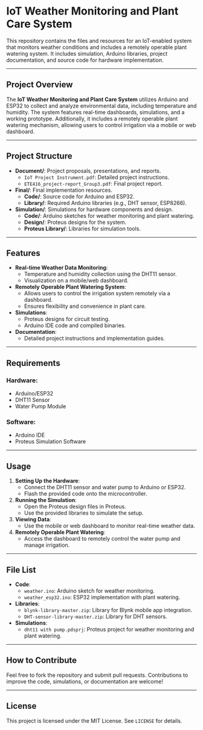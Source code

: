 # IoT Weather Monitoring and Plant Care System

This repository contains the files and resources for an IoT-enabled system that monitors weather conditions and includes a remotely operable plant watering system. It includes simulation, Arduino libraries, project documentation, and source code for hardware implementation.

---

## Project Overview

The **IoT Weather Monitoring and Plant Care System** utilizes Arduino and ESP32 to collect and analyze environmental data, including temperature and humidity. The system features real-time dashboards, simulations, and a working prototype. Additionally, it includes a remotely operable plant watering mechanism, allowing users to control irrigation via a mobile or web dashboard.

---

## Project Structure

- **Document/**: Project proposals, presentations, and reports.
  - `IoT Project Instrument.pdf`: Detailed project instructions.
  - `ETE416_project-report_Group3.pdf`: Final project report.
- **Final/**: Final implementation resources.
  - **Code/**: Source code for Arduino and ESP32.
  - **Library/**: Required Arduino libraries (e.g., DHT sensor, ESP8266).
- **Simulation/**: Simulations for hardware components and design.
  - **Code/**: Arduino sketches for weather monitoring and plant watering.
  - **Design/**: Proteus designs for the system.
  - **Proteus Library/**: Libraries for simulation tools.

---

## Features

- **Real-time Weather Data Monitoring**:
  - Temperature and humidity collection using the DHT11 sensor.
  - Visualization on a mobile/web dashboard.
- **Remotely Operable Plant Watering System**:
  - Allows users to control the irrigation system remotely via a dashboard.
  - Ensures flexibility and convenience in plant care.
- **Simulations**:
  - Proteus designs for circuit testing.
  - Arduino IDE code and compiled binaries.
- **Documentation**:
  - Detailed project instructions and implementation guides.

---

## Requirements

### Hardware:
- Arduino/ESP32
- DHT11 Sensor
- Water Pump Module

### Software:
- Arduino IDE
- Proteus Simulation Software

---

## Usage

1. **Setting Up the Hardware**:
   - Connect the DHT11 sensor and water pump to Arduino or ESP32.
   - Flash the provided code onto the microcontroller.
2. **Running the Simulation**:
   - Open the Proteus design files in Proteus.
   - Use the provided libraries to simulate the setup.
3. **Viewing Data**:
   - Use the mobile or web dashboard to monitor real-time weather data.
4. **Remotely Operable Plant Watering**:
   - Access the dashboard to remotely control the water pump and manage irrigation.

---

## File List

- **Code**:
  - `weather.ino`: Arduino sketch for weather monitoring.
  - `weather_esp32.ino`: ESP32 implementation with plant watering.
- **Libraries**:
  - `blynk-library-master.zip`: Library for Blynk mobile app integration.
  - `DHT-sensor-library-master.zip`: Library for DHT sensors.
- **Simulations**:
  - `dht11 with pump.pdsprj`: Proteus project for weather monitoring and plant watering.

---

## How to Contribute

Feel free to fork the repository and submit pull requests. Contributions to improve the code, simulations, or documentation are welcome!

---

## License

This project is licensed under the MIT License. See `LICENSE` for details.
